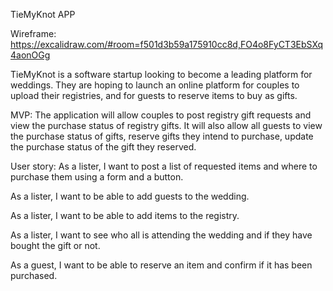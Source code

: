 TieMyKnot APP

Wireframe:
https://excalidraw.com/#room=f501d3b59a175910cc8d,FO4o8FyCT3EbSXq4aonOGg

TieMyKnot is a software startup looking to become a leading platform for weddings. They are hoping to launch an online platform for couples to upload their registries, and for guests to reserve items to buy as gifts.


MVP: The application will allow couples to post registry gift requests and view the purchase status of registry gifts. It will also allow all guests to view the purchase status of gifts, reserve gifts they intend to purchase, update the purchase status of the gift they reserved. 

User story:
As a lister, I want to post a list of requested items and where to purchase them using a form and a button.

As a lister, I want to be able to add guests to the wedding.

As a lister, I want to be able to add items to the registry. 

As a lister, I want to see who all is attending the wedding and if they have bought the gift or not. 

As a guest, I want to be able to reserve an item and confirm if it has been purchased.
